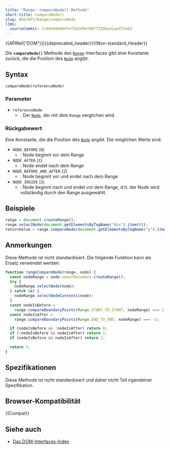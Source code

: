 ```yaml
---
title: "Range: compareNode() Methode"
short-title: compareNode()
slug: Web/API/Range/compareNode
l10n:
  sourceCommit: 2c0de98b0607ef262d9ef0877259ba41aaf53e6d
---
```


{{APIRef("DOM")}}{{deprecated_header}}{{Non-standard_Header}}

Die **`compareNode()`** Methode des [`Range`](/de/docs/Web/API/Range)-Interfaces gibt eine Konstante zurück, die die Position des [`Node`](/de/docs/Web/API/Node) angibt.

## Syntax

```js-nolint
compareNode(referenceNode)
```

### Parameter

- `referenceNode`
  - : Der [`Node`](/de/docs/Web/API/Node), der mit dem `Range` verglichen wird.

### Rückgabewert

Eine Konstante, die die Position des [`Node`](/de/docs/Web/API/Node) angibt. Die möglichen Werte sind:

- `NODE_BEFORE` (`0`)
  - : Node beginnt vor dem Range
- `NODE_AFTER` (`1`)
  - : Node endet nach dem Range
- `NODE_BEFORE_AND_AFTER` (`2`)
  - : Node beginnt vor und endet nach dem Range
- `NODE_INSIDE` (`3`)
  - : Node beginnt nach und endet vor dem Range, d.h. der Node wird vollständig durch den Range ausgewählt.

## Beispiele

```js
range = document.createRange();
range.selectNode(document.getElementsByTagName("div").item(0));
returnValue = range.compareNode(document.getElementsByTagName("p").item(0));
```

## Anmerkungen

Diese Methode ist nicht standardisiert. Die folgende Funktion kann als Ersatz verwendet werden:

```js
function rangeCompareNode(range, node) {
  const nodeRange = node.ownerDocument.createRange();
  try {
    nodeRange.selectNode(node);
  } catch (e) {
    nodeRange.selectNodeContents(node);
  }
  const nodeIsBefore =
    range.compareBoundaryPoints(Range.START_TO_START, nodeRange) === 1;
  const nodeIsAfter =
    range.compareBoundaryPoints(Range.END_TO_END, nodeRange) === -1;

  if (nodeIsBefore && !nodeIsAfter) return 0;
  if (!nodeIsBefore && nodeIsAfter) return 1;
  if (nodeIsBefore && nodeIsAfter) return 2;

  return 3;
}
```

## Spezifikationen

Diese Methode ist nicht standardisiert und daher nicht Teil irgendeiner Spezifikation.

## Browser-Kompatibilität

{{Compat}}

## Siehe auch

- [Das DOM-Interfaces-Index](/de/docs/Web/API/Document_Object_Model)
